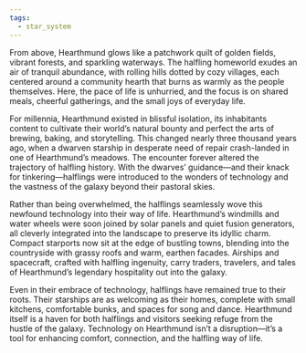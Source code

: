 ```yaml
---
tags:
  - star_system
---
```

From above, Hearthmund glows like a patchwork quilt of golden fields, vibrant forests, and sparkling waterways. The halfling homeworld exudes an air of tranquil abundance, with rolling hills dotted by cozy villages, each centered around a community hearth that burns as warmly as the people themselves. Here, the pace of life is unhurried, and the focus is on shared meals, cheerful gatherings, and the small joys of everyday life.

For millennia, Hearthmund existed in blissful isolation, its inhabitants content to cultivate their world’s natural bounty and perfect the arts of brewing, baking, and storytelling. This changed nearly three thousand years ago, when a dwarven starship in desperate need of repair crash-landed in one of Hearthmund’s meadows. The encounter forever altered the trajectory of halfling history. With the dwarves’ guidance—and their knack for tinkering—halflings were introduced to the wonders of technology and the vastness of the galaxy beyond their pastoral skies.

Rather than being overwhelmed, the halflings seamlessly wove this newfound technology into their way of life. Hearthmund’s windmills and water wheels were soon joined by solar panels and quiet fusion generators, all cleverly integrated into the landscape to preserve its idyllic charm. Compact starports now sit at the edge of bustling towns, blending into the countryside with grassy roofs and warm, earthen facades. Airships and spacecraft, crafted with halfling ingenuity, carry traders, travelers, and tales of Hearthmund’s legendary hospitality out into the galaxy.

Even in their embrace of technology, halflings have remained true to their roots. Their starships are as welcoming as their homes, complete with small kitchens, comfortable bunks, and spaces for song and dance. Hearthmund itself is a haven for both halflings and visitors seeking refuge from the hustle of the galaxy. Technology on Hearthmund isn’t a disruption—it’s a tool for enhancing comfort, connection, and the halfling way of life.